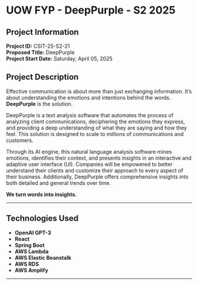 # UOW FYP - DeepPurple - S2 2025

## Project Information
**Project ID:** CSIT-25-S2-21  
**Proposed Title:** DeepPurple  
**Project Start Date:** Saturday, April 05, 2025

## Project Description
Effective communication is about more than just exchanging information. It’s about understanding the emotions and intentions behind the words. **DeepPurple** is the solution.

DeepPurple is a text analysis software that automates the process of analyzing client communications, deciphering the emotions they express, and providing a deep understanding of what they are saying and how they feel. This solution is designed to scale to millions of communications and customers.

Through its AI engine, this natural language analysis software mines emotions, identifies their context, and presents insights in an interactive and adaptive user interface (UI). Companies will be empowered to better understand their clients and customize their approach to every aspect of their business. Additionally, DeepPurple offers comprehensive insights into both detailed and general trends over time.

**We turn words into insights.**

---

## Technologies Used
- **OpenAI GPT-3**
- **React**
- **Spring Boot**
- **AWS Lambda**
- **AWS Elastic Beanstalk**
- **AWS RDS**
- **AWS Amplify**

---
